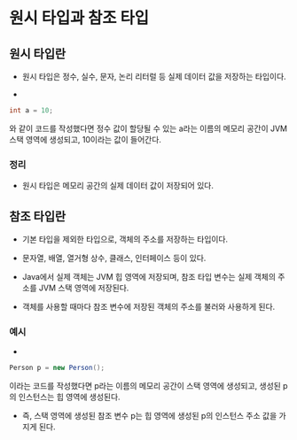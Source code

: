 #
# 원시 타입과 참조 타입

## 원시 타입란
* 원시 타입은 정수, 실수, 문자, 논리 리터럴 등 실제 데이터 값을 저장하는 타입이다.

* 
```java
int a = 10;
``` 
와 같이 코드를 작성했다면 정수 값이 할당될 수 있는 a라는 이름의 메모리 공간이 JVM 스택 영역에 생성되고, 10이라는 값이 들어간다.

### 정리
* 원시 타입은 메모리 공간의 실제 데이터 값이 저장되어 있다.

## 참조 타입란
* 기본 타입을 제외한 타입으로, 객체의 주소를 저장하는 타입이다.

* 문자열, 배열, 열거형 상수, 클래스, 인터페이스 등이 있다.

* Java에서 실제 객체는 JVM 힙 영역에 저장되며, 참조 타입 변수는 실제 객체의 주소를 JVM 스택 영역에 저장된다.

* 객체를 사용할 때마다 참조 변수에 저장된 객체의 주소를 불러와 사용하게 된다.

### 예시
* 
``` java
Person p = new Person();
```
이라는 코드를 작성했다면 p라는 이름의 메모리 공간이 스택 영역에 생성되고, 생성된 p의 인스턴스는 힙 영역에 생성된다.

* 즉, 스택 영역에 생성된 참조 변수 p는 힙 영역에 생성된 p의 인스턴스 주소 값을 가지게 된다.